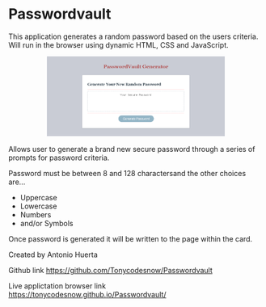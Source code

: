 # Passwordvault

This application generates a random password based on the users criteria.
Will run in the browser using dynamic HTML, CSS and JavaScript.

<p align="center"><img src="./assets/Passwordvault.png" width="70%"></p>

Allows user to generate a brand new secure password through a series of prompts for password criteria.

Password must be between 8 and 128 charactersand the other choices are...
* Uppercase
* Lowercase
* Numbers
* and/or Symbols 

Once password is generated it will be written to the page within the card.

Created by Antonio Huerta

Github link https://github.com/Tonycodesnow/Passwordvault

Live applictation browser link https://tonycodesnow.github.io/Passwordvault/
